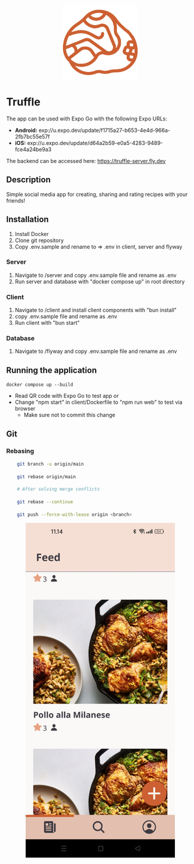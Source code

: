 <center>
    <img src="doc/truffle.png" width="200" center />
</center>

# Truffle

The app can be used with Expo Go with the following Expo URLs:
- **Android:** exp://u.expo.dev/update/f1715a27-b653-4e4d-966a-2fb7bc55e57f
- **iOS:** exp://u.expo.dev/update/d64a2b59-e0a5-4283-9489-fce4a24be9a3

The backend can be accessed here:
https://truffle-server.fly.dev

## Description

Simple social media app for creating, sharing and rating recipes with your friends!

## Installation

1. Install Docker
2. Clone git repository
3. Copy .env.sample and rename to => .env in client, server and flyway

### Server

1. Navigate to /server and copy .env.sample file and rename as .env
2. Run server and database with "docker compose up" in root directory

### Client

1. Navigate to /client and install client components with "bun install"
2. copy .env.sample file and rename as .env
3. Run client with "bun start"

### Database

1. Navigate to /flyway and copy .env.sample file and rename as .env

## Running the application

    docker compose up --build

- Read QR code with Expo Go to test app
or
- Change "npm start" in client/Dockerfile to "npm run web" to test via browser
    - Make sure not to commit this change

## Git

### Rebasing

```sh
    git branch -u origin/main

    git rebase origin/main

    # After solving merge conflicts

    git rebase --continue

    git push --force-with-lease origin <branch>
```

<center>
    <img src="doc/ui.jpg" width="400" center />
</center>

